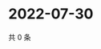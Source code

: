 # 2022-07-30

共 0 条

<!-- BEGIN WEIBO -->
<!-- 最后更新时间 Sat Jul 30 2022 18:16:47 GMT+0800 (China Standard Time) -->

<!-- END WEIBO -->

